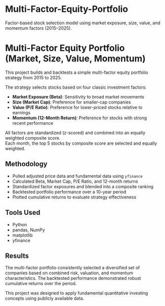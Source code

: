 # Multi-Factor-Equity-Portfolio
Factor-based stock selection model using market exposure, size, value, and momentum factors (2015–2025).

# Multi-Factor Equity Portfolio (Market, Size, Value, Momentum)

This project builds and backtests a simple multi-factor equity portfolio strategy from 2015 to 2025.

The strategy selects stocks based on four classic investment factors:
- **Market Exposure (Beta)**: Sensitivity to broad market movements
- **Size (Market Cap)**: Preference for smaller-cap companies
- **Value (P/E Ratio)**: Preference for lower-priced stocks relative to earnings
- **Momentum (12-Month Return)**: Preference for stocks with strong recent performance

All factors are standardized (z-scored) and combined into an equally weighted composite score.  
Each month, the top 5 stocks by composite score are selected and equally weighted.

## Methodology
- Pulled adjusted price data and fundamental data using `yfinance`
- Calculated Beta, Market Cap, P/E Ratio, and 12-month returns
- Standardized factor exposures and blended into a composite ranking
- Backtested portfolio performance over a 10-year period
- Plotted cumulative returns to evaluate strategy effectiveness

## Tools Used
- Python
- pandas, NumPy
- matplotlib
- yfinance

## Results
The multi-factor portfolio consistently selected a diversified set of companies based on combined risk, valuation, and momentum characteristics. The backtested performance demonstrated robust cumulative returns over the period.

This project was designed to apply fundamental quantitative investing concepts using publicly available data.
